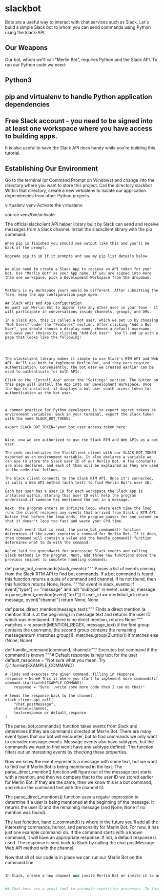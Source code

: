 # slackbot

Bots are a useful way to interact with chat services such as Slack. Let's build a simple Slack bot to whom you can send commands using Python using the Slack-API.

## Our Weapons
Our bot, whom we'll call "Merlin Bot", requires Python and the Slack API. To run our Python code we need:

## Python3
## pip and virtualenv to handle Python application dependencies
## Free Slack account - you need to be signed into at least one workspace where you have access to building apps.
It is also useful to have the Slack API docs handy while you're building this tutorial.

## Establishing Our Environment
Go to the terminal (or Command Prompt on Windows) and change into the directory where you want to store this project. Call the directory slackbot
Within that directory, create a new virtualenv to isolate our application dependencies from other Python projects.

virtualenv venv
Activate the virtualenv:

source venv/bin/activate


The official slackclient API helper library built by Slack can send and receive messages from a Slack channel. Install the slackclient library with the pip command:

```pip install slackclient
When pip is finished you should see output like this and you'll be back at the prompt.

Upgrade pip to 18 if it prompts and see my pip list details below.


We also need to create a Slack App to recieve an API token for your bot. Use "Merlin Bot" as your App name. If you are signed into more than one workspace, pick a Development Workspace from the dropdown.


Matharu is my Workspace yours would be different. After submitting the form, keep the app configuration page open.

## Slack APIs and App Configuration
We want our Merlin Bot to appear like any other user in your team - it will participate in conversations inside channels, groups, and DMs.

In a Slack App, this is called a bot user, which we set up by choosing "Bot Users" under the "Features" section. After clicking "Add a Bot User", you should choose a display name, choose a default username, and save your choices by clicking "Add Bot User". You'll end up with a page that looks like the following:




The slackclient library makes it simple to use Slack's RTM API and Web API. We'll use both to implement Merlin Bot, and they each require authentication. Conveniently, the bot user we created earlier can be used to authenticate for both APIs.

Click on the "Install App" under the "Settings" section. The button on this page will install the App into our Development Workspace. Once the App is installed, it displays a bot user oauth access token for authentication as the bot user.



A common practice for Python developers is to export secret tokens as environment variables. Back in your terminal, export the Slack token with the name SLACK_BOT_TOKEN:

export SLACK_BOT_TOKEN='your bot user access token here'


Nice, now we are authorized to use the Slack RTM and Web APIs as a bot user.

The code instantiates the SlackClient client with our SLACK_BOT_TOKEN exported as an environment variable. It also declares a variable we can use to store the Slack user ID of our Merlin Bot. A few constants are also declared, and each of them will be explained as they are used in the code that follows.

The Slack client connects to the Slack RTM API. Once it's connected, it calls a Web API method (auth.test) to find Merlin Bot's user ID.

Each bot user has a user ID for each workspace the Slack App is installed within. Storing this user ID will help the program understand if someone has mentioned the bot in a message.

Next, the program enters an infinite loop, where each time the loop runs the client receives any events that arrived from Slack's RTM API. Notice that before the loop ends, the program pauses for one second so that it doesn't loop too fast and waste your CPU time.

For each event that is read, the parse_bot_commands() function determines if the event contains a command for Merlin Bot. If it does, then command will contain a value and the handle_command() function determines what to do with the command.

We've laid the groundwork for processing Slack events and calling Slack methods in the program. Next, add three new functions above the previous snippet to complete handling commands:

```
def parse_bot_commands(slack_events):"""
        Parses a list of events coming from the Slack RTM API to find bot commands.
        If a bot command is found, this function returns a tuple of command and channel.
        If its not found, then this function returns None, None.
    """for event in slack_events:
        if event["type"] == "message" and not "subtype" in event:
            user_id, message = parse_direct_mention(event["text"])
            if user_id == merlinbot_id:
                return message, event["channel"]
    return None, None

def parse_direct_mention(message_text):"""
        Finds a direct mention (a mention that is at the beginning) in message text
        and returns the user ID which was mentioned. If there is no direct mention, returns None
    """
    matches = re.search(MENTION_REGEX, message_text)
    # the first group contains the username, the second group contains the remaining messagereturn (matches.group(1), matches.group(2).strip()) if matches else (None, None)

def handle_command(command, channel):"""
        Executes bot command if the command is known
    """# Default response is help text for the user
    default_response = "Not sure what you mean. Try *{}*.".format(EXAMPLE_COMMAND)

    # Finds and executes the given command, filling in response
    response = None# This is where you start to implement more commands!if command.startswith(EXAMPLE_COMMAND):
        response = "Sure...write some more code then I can do that!"

    # Sends the response back to the channel
    slack_client.api_call(
        "chat.postMessage",
        channel=channel,
        text=response or default_response
    )
The parse_bot_commands() function takes events from Slack and determines if they are commands directed at Merlin Bot. There are many event types that our bot will encounter, but to find commands we only want to consider message events. Message events also have subtypes, but the commands we want to find won't have any subtype defined. The function filters out uninteresting events by checking these properties.

Now we know the event represents a message with some text, but we want to find out if Merlin Bot is being mentioned in the text. The parse_direct_mention() function will figure out of the message text starts with a mention, and then we compare that to the user ID we stored earlier for Merlin Bot. If they are the same, then we know this is a bot command, and return the command text with the channel ID.

The parse_direct_mentions() function uses a regular expression to determine if a user is being mentioned at the beginning of the message. It returns the user ID and the remaining message (and None, None if no mention was found).

The last function, handle_command() is where in the future you'll add all the interesting commands, humor, and personality for Merlin Bot. For now, it has just one example command: do. If the command starts with a known command, it will have an appropriate response. If not, a default response is used. The response is sent back to Slack by calling the chat.postMessage Web API method with the channel.

Now that all of our code is in place we can run our Merlin Bot on the command line

```python merlinbot.py

In Slack, create a new channel and invite Merlin Bot or invite it to an existing channel.


## Chat bots are a great tool to automate repetitive processes. In future most sales will be done by Chat bots!


